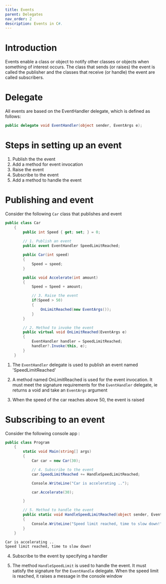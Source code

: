 ```yaml
---
title: Events
parent: Delegates
nav_order: 2
description: Events in C#.
---
```


# Introduction

Events enable a class or object to notify other classes or objects when something of interest occurs. The class that sends (or raises) the event is called the publisher and the classes that receive (or handle) the event are called subscribers.

# Delegate

All events are based on the EventHandler delegate, which is defined as follows:

```csharp
public delegate void EventHandler(object sender, EventArgs e);
```

# Steps in setting up an event

1. Publish the the event
2. Add a method for event invocation
3. Raise the event
4. Subscribe to the event
5. Add a method to handle the event

# Publishing and event

Consider the following ``Car`` class that publishes and event

```csharp
public class Car
    {
        public int Speed { get; set; } = 0;
        
        // 1. Publish an event
        public event EventHandler SpeedLimitReached;

        public Car(int speed)
        {
            Speed = speed;
        }

        public void Accelerate(int amount)
        {
            Speed = Speed + amount;

            // 3. Raise the event
            if(Speed > 50)
            {
                OnLimitReached(new EventArgs());
            }
        }

        // 2. Method to invoke the event
        public virtual void OnLimitReached(EventArgs e)
        {
            EventHandler handler = SpeedLimitReached;
            handler?.Invoke(this, e);
        }
    }
```

1. The ``EventHandler`` delegate is used to publish an event named 'SpeedLimitReached' 

2. A method named OnLimitReached is used for the event invocation. It must meet the signature requirements for the ``EventHandler`` delegate, ie returns a void and take an ``EventArgs`` argument

3. When the speed of the car reaches above 50, the event is raised

# Subscribing to an event

Consider the following console app :

```csharp
public class Program
    {
        static void Main(string[] args)
        {
            Car car = new Car(30);

            // 4. Subscribe to the event
            car.SpeedLimitReached += HandleSpeedLimitReached;

            Console.WriteLine("Car is accelerating ..");

            car.Accelerate(30);

        }

        // 5. Method to handle the event
        public static void HandleSpeedLimitReached(object sender, EventArgs e)
        {
            Console.WriteLine("Speed limit reached, time to slow down!");
        }
    }
```

```bash
Car is accelerating ..
Speed limit reached, time to slow down!
```

4. Subscribe to the event by specifying a handler

5. The method ``HandleSpeedLimit`` is used to handle the event. It must satisfy the signature for the ``EventHandle`` delegate. When the speed limit is reached, it raises a message in the console window

